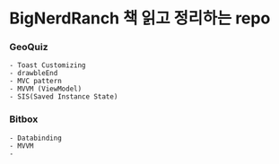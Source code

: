 # BigNerdRanch 책 읽고 정리하는 repo

### GeoQuiz

    - Toast Customizing
    - drawbleEnd
    - MVC pattern
    - MVVM (ViewModel)
    - SIS(Saved Instance State)


### Bitbox

    - Databinding
    - MVVM
    - 